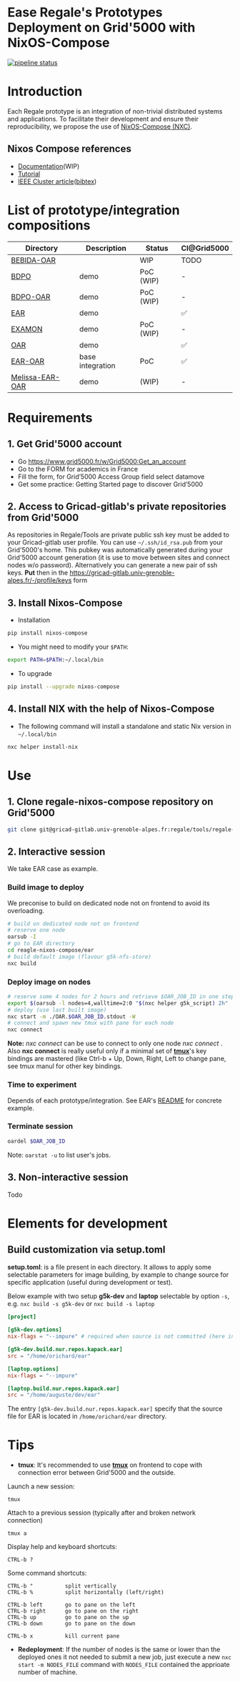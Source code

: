 
Ease Regale's Prototypes Deployment on Grid'5000 with NixOS-Compose
===================================================================

[![pipeline status](https://gricad-gitlab.univ-grenoble-alpes.fr/regale/tools/regale-nixos-compose/badges/main/pipeline.svg)](https://gricad-gitlab.univ-grenoble-alpes.fr/regale/tools/regale-nixos-compose/-/commits/main)

# Introduction
Each Regale prototype is an integration of non-trivial distributed systems and applications.
To facilitate their development and ensure their reproducibility, we propose the use of
[NixOS-Compose (NXC)](https://github.com/oar-team/nixos-compose).

## Nixos Compose references
- [Documentation](https://nixos-compose.gitlabpages.inria.fr/nixos-compose/)(WIP)
- [Tutorial](https://nixos-compose.gitlabpages.inria.fr/tuto-nxc/)
- [IEEE Cluster article](https://hal.archives-ouvertes.fr/hal-03723771)([bibtex](https://hal.archives-ouvertes.fr/hal-03723771v1/bibtex))

# List of prototype/integration compositions
| Directory                    | Description      | Status    | CI@Grid5000 |
|------------------------------|------------------|-----------|------------------|
| [BEBIDA-OAR](bebida/README.md) |              | WIP       | TODO             |
| [BDPO](bdpo/README.md)       | demo             | PoC (WIP) | -                |
| [BDPO-OAR](bdpo-oar/README.md) | demo           | PoC (WIP) | -                |
| [EAR](ear/README.md)         | demo             |        |  :white_check_mark:  |
| [EXAMON](examon/README.md)   | demo             | PoC (WIP) | -                |
| [OAR](oar/README.md)         | demo             |        |  :white_check_mark:  |
| [EAR-OAR](ear-oar/README.md) | base integration | PoC       | :white_check_mark:  |
| [Melissa-EAR-OAR](melissa-ear-oar/README.md)   | demo             | (WIP) | -                |

# Requirements

## 1. Get Grid'5000 account
 - Go https://www.grid5000.fr/w/Grid5000:Get_an_account
 - Go to the FORM for academics in France
 - Fill the form, for Grid’5000 Access Group field select datamove
 - Get some practice: 
   Getting Started page to discover Grid’5000
## 2. Access to Gricad-gitlab's private repositories from Grid'5000
As repositories in Regale/Tools are private public ssh key must be added to your Gricad-gitlab user profile.
You can use `~/.ssh/id_rsa.pub` from your Grid'5000's home. This pubkey was automatically generated during your Grid'5000 account generation (it is use to move between sites and connect nodes w/o password).
Alternatively you can generate a new pair of ssh keys. **Put** then in the https://gricad-gitlab.univ-grenoble-alpes.fr/-/profile/keys form
## 3. Install Nixos-Compose
 - Installation
 ```bash
 pip install nixos-compose
 ```
 - You might need to modify your `$PATH`:
 ```bash
 export PATH=$PATH:~/.local/bin
  ```
 - To upgrade
 ```bash
 pip install --upgrade nixos-compose
 ```
 ## 4. Install NIX with the help of Nixos-Compose
 - The following command will install a standalone and static Nix version in `~/.local/bin`
 ```bash
 nxc helper install-nix
 ```
# Use
## 1. Clone regale-nixos-compose repository on Grid'5000

```bash
git clone git@gricad-gitlab.univ-grenoble-alpes.fr:regale/tools/regale-nixos-compose.git
```
## 2. Interactive session
We take EAR case as example.

### Build image to deploy
We preconise to build on dedicated node not on frontend to avoid its overloading. 
```bash
# build on dedicated node not on frontend 
# reserve one node
oarsub -I
# go to EAR directory
cd reagle-nixos-compose/ear
# build default image (flavour g5k-nfs-store)
nxc build
```

### Deploy image on nodes

```bash
# reserve some 4 nodes for 2 hours and retrieve $OAR_JOB_ID in one step
export $(oarsub -l nodes=4,walltime=2:0 "$(nxc helper g5k_script) 2h" | grep OAR_JOB_ID)
# deploy (use last built image)
nxc start -m ./OAR.$OAR_JOB_ID.stdout -W
# connect and spawn new tmux with pane for each node
nxc connect
```
**Note:** *nxc connect* can be use to connect to only one node *nxc connect <node>*. Also **nxc connect** is really useful only if a minimal set of **[tmux](https://github.com/tmux/tmux/wiki/Getting-Started)**'s key bindings are mastered (like Ctrl-b + Up, Down, Right, Left to change pane, see tmux manul for other key bindings.

### Time to experiment
Depends of each prototype/integration.
See EAR's [README](ear/README.md) for concrete example.

### Terminate session
```bash
oardel $OAR_JOB_ID
```
Note: `oarstat -u` to list user's jobs.

## 3. Non-interactive session
Todo

# Elements for development

## Build customization via setup.toml

**setup.toml**: is a file present in each directory. It allows to apply some selectable parameters for image building, by example to change source for specific application (useful during development or test).

Below example with two setup **g5k-dev** and **laptop** selectable by option `-s`, e.g. `nxc build -s g5k-dev` or `nxc build -s laptop` 

```toml
[project]
    
[g5k-dev.options]
nix-flags = "--impure" # required when source is not committed (here in /home/orichard/ear)

[g5k-dev.build.nur.repos.kapack.ear]
src = "/home/orichard/ear"

[laptop.options]
nix-flags = "--impure"

[laptop.build.nur.repos.kapack.ear]
src = "/home/auguste/dev/ear"
```
The entry `[g5k-dev.build.nur.repos.kapack.ear]` specify that the source file for EAR is located in `/home/orichard/ear` directory.



# Tips

- **tmux**: It's recommended to use **[tmux](https://github.com/tmux/tmux/wiki/Getting-Started)** on frontend to cope with connection error between Grid'5000 and the outside.

Launch a new session:

    tmux

Attach to a previous session (typically after and broken network connection)
    
    tmux a

Display help and keyboard shortcuts:

    CTRL-b ?

Some command shortcuts:

    CTRL-b "          split vertically 
    CTRL-b %          split horizontally (left/right)

    CTRL-b left       go to pane on the left
    CTRL-b right      go to pane on the right 
    CTRL-b up         go to pane on the up 
    CTRL-b down       go to pane on the down 

    CTRL-b x          kill current pane


- **Redeployment**: If the number of nodes is the same or lower than the deployed ones it not needed to submit a new job, just execute a new `nxc start -m NODES_FILE` command with `NODES_FILE` contained the apprioate number of machine.

